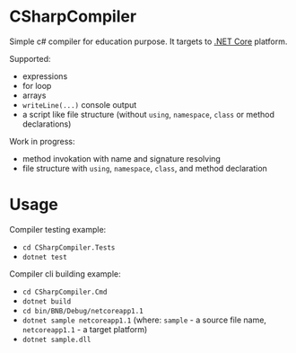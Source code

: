 # CSharpCompiler

Simple c# compiler for education purpose. It targets to [.NET Core](https://docs.microsoft.com/en-us/dotnet/articles/core/) platform.

Supported:
* expressions
* for loop
* arrays
* `writeLine(...)` console output
* a script like file structure (without `using`, `namespace`, `class` or method declarations)

Work in progress:
* method invokation with name and signature resolving
* file structure with `using`, `namespace`, `class`, and method declaration

# Usage
Compiler testing example:
* `cd CSharpCompiler.Tests`
* `dotnet test`

Compiler cli building example:
* `cd CSharpCompiler.Cmd`
* `dotnet build`
* `cd bin/BNB/Debug/netcoreapp1.1`
* `dotnet sample netcoreapp1.1` (where: `sample` - a source file name, `netcoreapp1.1` - a target platform)
* `dotnet sample.dll`
